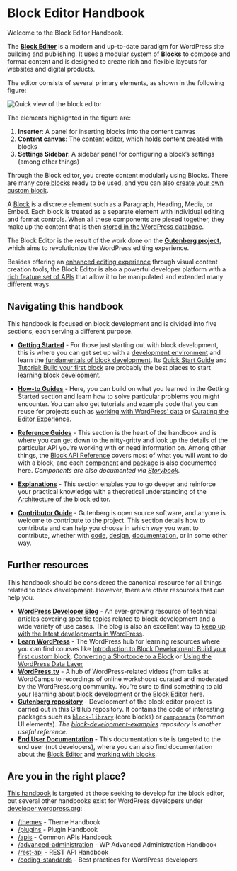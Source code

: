 # Block Editor Handbook

Welcome to the Block Editor Handbook.

The [**Block Editor**](https://wordpress.org/gutenberg/) is a modern and up-to-date paradigm for WordPress site building and publishing. It uses a modular system of **Blocks** to compose and format content and is designed to create rich and flexible layouts for websites and digital products.

The editor consists of several primary elements, as shown in the following figure:

![Quick view of the block editor](https://raw.githubusercontent.com/WordPress/gutenberg/trunk/docs/assets/overview-block-editor-2023.png)

The elements highlighted in the figure are:

1. **Inserter**: A panel for inserting blocks into the content canvas
2. **Content canvas**: The content editor, which holds content created with blocks
3. **Settings Sidebar**: A sidebar panel for configuring a block’s settings (among other things)

Through the Block editor, you create content modularly using Blocks. There are many [core blocks](https://developer.wordpress.org/block-editor/reference-guides/core-blocks/) ready to be used, and you can also [create your own custom block](https://developer.wordpress.org/block-editor/getting-started/create-block/).

A [Block](https://developer.wordpress.org/block-editor/explanations/architecture/key-concepts/#blocks) is a discrete element such as a Paragraph, Heading, Media, or Embed. Each block is treated as a separate element with individual editing and format controls. When all these components are pieced together, they make up the content that is then [stored in the WordPress database](https://developer.wordpress.org/block-editor/explanations/architecture/data-flow/#serialization-and-parsing).

The Block Editor is the result of the work done on the [**Gutenberg project**](https://developer.wordpress.org/block-editor/getting-started/faq/#what-is-gutenberg), which aims to revolutionize the WordPress editing experience.

Besides offering an [enhanced editing experience](https://wordpress.org/gutenberg/) through visual content creation tools, the Block Editor is also a powerful developer platform with a [rich feature set of APIs](https://developer.wordpress.org/block-editor/reference-guides/) that allow it to be manipulated and extended many different ways.

## Navigating this handbook

This handbook is focused on block development and is divided into five sections, each serving a different purpose.


- [**Getting Started**](https://developer.wordpress.org/block-editor/getting-started/) - For those just starting out with block development, this is where you can get set up with a [development environment](https://developer.wordpress.org/block-editor/getting-started/devenv/) and learn the [fundamentals of block development](https://developer.wordpress.org/block-editor/getting-started/fundamentals/). Its [Quick Start Guide](https://developer.wordpress.org/block-editor/getting-started/quick-start-guide/) and [Tutorial: Build your first block](https://developer.wordpress.org/block-editor/getting-started/tutorial/) are probably the best places to start learning block development.


- [**How-to Guides**](https://developer.wordpress.org/block-editor/how-to-guides/) - Here, you can build on what you learned in the Getting Started section and learn how to solve particular problems you might encounter. You can also get tutorials and example code that you can reuse for projects such as [working with WordPress’ data](https://developer.wordpress.org/block-editor/how-to-guides/data-basics/) or [Curating the Editor Experience](https://developer.wordpress.org/block-editor/how-to-guides/curating-the-editor-experience/).


- [**Reference Guides**](https://developer.wordpress.org/block-editor/reference-guides/) - This section is the heart of the handbook and is where you can get down to the nitty-gritty and look up the details of the particular API you’re working with or need information on. Among other things, the [Block API Reference](https://developer.wordpress.org/block-editor/reference-guides/block-api/) covers most of what you will want to do with a block, and each [component](https://developer.wordpress.org/block-editor/reference-guides/components/) and [package](https://developer.wordpress.org/block-editor/reference-guides/packages/) is also documented here. _Components are also documented via [Storybook](https://wordpress.github.io/gutenberg/?path=/story/docs-introduction--page)._

- [**Explanations**](https://developer.wordpress.org/block-editor/explanations/) - This section enables you to go deeper and reinforce your practical knowledge with a theoretical understanding of the [Architecture](https://developer.wordpress.org/block-editor/explanations/architecture/) of the block editor.

- [**Contributor Guide**](https://developer.wordpress.org/block-editor/contributors/) - Gutenberg is open source software, and anyone is welcome to contribute to the project. This section details how to contribute and can help you choose in which way you want to contribute, whether with [code](https://developer.wordpress.org/block-editor/contributors/code/), [design](https://developer.wordpress.org/block-editor/contributors/design/), [documentation](https://developer.wordpress.org/block-editor/contributors/documentation/), or in some other way.

## Further resources

This handbook should be considered the canonical resource for all things related to block development. However, there are other resources that can help you.

- [**WordPress Developer Blog**](https://developer.wordpress.org/news/) - An ever-growing resource of technical articles covering specific topics related to block development and a wide variety of use cases. The blog is also an excellent way to [keep up with the latest developments in WordPress](https://developer.wordpress.org/news/tag/roundup/).
- [**Learn WordPress**](https://learn.wordpress.org/) - The WordPress hub for learning resources where you can find courses like [Introduction to Block Development: Build your first custom block](https://learn.wordpress.org/course/introduction-to-block-development-build-your-first-custom-block/), [Converting a Shortcode to a Block](https://learn.wordpress.org/course/converting-a-shortcode-to-a-block/) or [Using the WordPress Data Layer](https://learn.wordpress.org/course/using-the-wordpress-data-layer/)
- [**WordPress.tv**](https://wordpress.tv/) - A hub of WordPress-related videos (from talks at WordCamps to recordings of online workshops) curated and moderated by the WordPress.org community. You’re sure to find something to aid your learning about [block development](https://wordpress.tv/?s=block%20development&sort=newest) or the [Block Editor](https://wordpress.tv/?s=block%20editor&sort=relevance) here.
- [**Gutenberg repository**](https://github.com/WordPress/gutenberg/) - Development of the block editor project is carried out in this GitHub repository. It contains the code of interesting packages such as [`block-library`](https://github.com/WordPress/gutenberg/tree/trunk/packages/block-library/src) (core blocks) or [`components`](https://github.com/WordPress/gutenberg/tree/trunk/packages/components) (common UI elements). _The [block-development-examples](https://github.com/WordPress/block-development-examples) repository is another useful reference._
- [**End User Documentation**](https://wordpress.org/documentation/) - This documentation site is targeted to the end user (not developers), where you can also find documentation about the [Block Editor](https://wordpress.org/documentation/category/block-editor/) and [working with blocks](https://wordpress.org/documentation/article/work-with-blocks/).

## Are you in the right place?

[This handbook](https://developer.wordpress.org/block-editor) is targeted at those seeking to develop for the block editor, but several other handbooks exist for WordPress developers under [developer.wordpress.org](http://developer.wordpress.org/):

- [/themes](https://developer.wordpress.org/themes) - Theme Handbook
- [/plugins](https://developer.wordpress.org/plugins) - Plugin Handbook
- [/apis](https://developer.wordpress.org/apis) - Common APIs Handbook
- [/advanced-administration](https://developer.wordpress.org/advanced-administration) - WP Advanced Administration Handbook
- [/rest-api](https://developer.wordpress.org/rest-api/) - REST API Handbook
- [/coding-standards](https://developer.wordpress.org/coding-standards) - Best practices for WordPress developers
